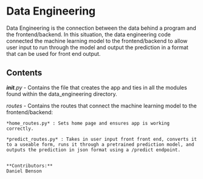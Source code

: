 # Data Engineering

Data Engineering is the connection between the data behind a program and the frontend/backend. In this situation, the data engineering code connected the machine learning model to the frontend/backend to allow user input to run through the model and output the prediction in a format that can be used for front end output.

## Contents
*__init__.py* - Contains the file that creates the app and ties in all the modules found within the data_engineering directory.

*routes* - Contains the routes that connect the machine learning model to the frontend/backend:

    *home_routes.py* : Sets home page and ensures app is working    correctly.

    *predict_routes.py* : Takes in user input front front end, converts it to a useable form, runs it through a pretrained prediction model, and outputs the prediction in json format using a /predict endpoint. 
```

**Contributors:**
Daniel Benson